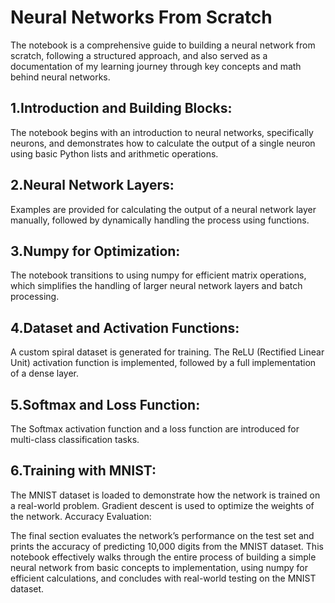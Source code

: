 # Neural Networks From Scratch

The notebook is a comprehensive guide to building a neural network from scratch, following a structured approach, and also served as a documentation of my learning journey through key concepts and math behind neural networks.

## 1.Introduction and Building Blocks:

The notebook begins with an introduction to neural networks, specifically neurons, and demonstrates how to calculate the output of a single neuron using basic Python lists and arithmetic operations.

## 2.Neural Network Layers:

Examples are provided for calculating the output of a neural network layer manually, followed by dynamically handling the process using functions.

## 3.Numpy for Optimization:

The notebook transitions to using numpy for efficient matrix operations, which simplifies the handling of larger neural network layers and batch processing.


## 4.Dataset and Activation Functions:

A custom spiral dataset is generated for training. The ReLU (Rectified Linear Unit) activation function is implemented, followed by a full implementation of a dense layer.

## 5.Softmax and Loss Function:

The Softmax activation function and a loss function are introduced for multi-class classification tasks.

## 6.Training with MNIST:

The MNIST dataset is loaded to demonstrate how the network is trained on a real-world problem. Gradient descent is used to optimize the weights of the network.
Accuracy Evaluation:

The final section evaluates the network’s performance on the test set and prints the accuracy of predicting 10,000 digits from the MNIST dataset.
This notebook effectively walks through the entire process of building a simple neural network from basic concepts to implementation, using numpy for efficient calculations, and concludes with real-world testing on the MNIST dataset. ​

